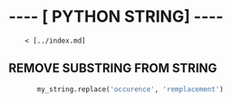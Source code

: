 # ---- [ PYTHON STRING] ----

        < [../index.md]

## REMOVE SUBSTRING FROM STRING
```python
       my_string.replace('occurence', 'remplacement')
```
